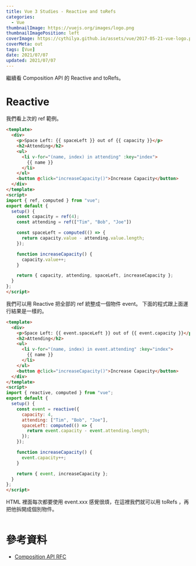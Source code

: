 ```yaml
---
title: Vue 3 Studies - Reactive and toRefs
categories:
  - Vue
thumbnailImage: https://vuejs.org/images/logo.png
thumbnailImagePosition: left
coverImage: https://cythilya.github.io/assets/vue/2017-05-21-vue-logo.png
coverMeta: out
tags: [Vue]
date: 2021/07/07
updated: 2021/07/07
---
```


繼續看 Composition API 的 Reactive and toRefs。

<!--more-->

# Reactive

我們看上次的 ref 範例。

```html
<template>
  <div>
    <p>Space Left: {{ spaceLeft }} out of {{ capacity }}</p>
    <h2>Attending</h2>
    <ul>
      <li v-for="(name, index) in attending" :key="index">
        {{ name }}
      </li>
    </ul>
    <button @click="increaseCapacity()">Increase Capacity</button>
  </div>
</template>
<script>
import { ref, computed } from "vue";
export default {
  setup() {
    const capacity = ref(4);
    const attending = ref(["Tim", "Bob", "Joe"])

    const spaceLeft = computed(() => {
      return capacity.value - attending.value.length;
    });

    function increaseCapacity() {
      capacity.value++;
    }

    return { capacity, attending, spaceLeft, increaseCapacity };
  }
};
</script>
```

我們可以用 Reactive 把全部的 ref 統整成一個物件 event。
下面的程式跟上面運行結果是一樣的。

```html
<template>
  <div>
    <p>Space Left: {{ event.spaceLeft }} out of {{ event.capacity }}</p>
    <h2>Attending</h2>
    <ul>
      <li v-for="(name, index) in event.attending" :key="index">
        {{ name }}
      </li>
    </ul>
    <button @click="increaseCapacity()">Increase Capacity</button>
  </div>
</template>
<script>
import { reactive, computed } from "vue";
export default {
  setup() {
    const event = reactive({
      capacity: 4,
      attending: ["Tim", "Bob", "Joe"],
      spaceLeft: computed(() => {
        return event.capacity - event.attending.length;
      });
    });

    function increaseCapacity() {
      event.capacity++;
    }

    return { event, increaseCapacity };
  }
};
</script>
```

HTML 裡面每次都要使用 event.xxx 感覺很煩，在這裡我們就可以用 toRefs ，再把他拆開成個別物件。

```html

```



# 參考資料

* [Composition API RFC](https://composition-api.vuejs.org/)